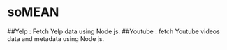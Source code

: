# soMEAN

##Yelp : Fetch Yelp data using Node js.
##Youtube : fetch Youtube videos data and metadata using Node js.
